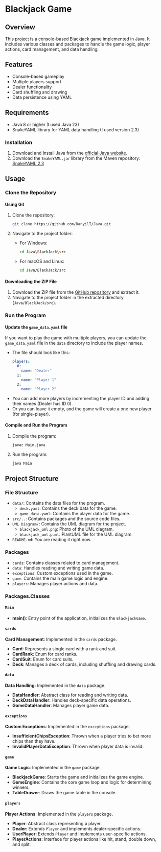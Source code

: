 # Blackjack Game

## Overview
This project is a console-based Blackjack game implemented in Java. It includes various classes and packages to handle the game logic, player actions, card management, and data handling.

## Features
- Console-based gameplay
- Multiple players support
- Dealer functionality
- Card shuffling and drawing
- Data persistence using YAML

## Requirements
- Java 8 or higher (I used Java 23)
- SnakeYAML library for YAML data handling (I used version 2.3)

### Installation

1. Download and Install Java from the [official Java website](https://www.oracle.com/java/technologies/javase-downloads.html).
2. Download the `SnakeYAML.jar` library from the Maven repository: [SnakeYAML 2.3](https://repo1.maven.org/maven2/org/yaml/snakeyaml/2.3/snakeyaml-2.3.jar)

## Usage

### Clone the Repository

#### Using Git

1. Clone the repository:
    ```sh
    git clone https://github.com/DanyilT/Java.git
    ```

2. Navigate to the project folder:
    - For Windows:
         ```sh
         cd Java\BlackJack\src
         ```
    - For macOS and Linux:
         ```sh
         cd Java/BlackJack/src
         ```

#### Downloading the ZIP File

1. Download the ZIP file from the [GitHub repository](https://github.com/DanyilT/Java.git) and extract it.
2. Navigate to the project folder in the extracted directory (`Java/BlackJack/src`).

### Run the Program

#### Update the `game_data.yaml` file

If you want to play the game with multiple players, you can update the `game_data.yaml` file in the `data` directory to include the player names.

- The file should look like this:
  ```yaml
  players:
    0:
      name: "Dealer"
    1:
      name: "Player 1"
    2:
      name: "Player 2"
  ```
- You can add more players by incrementing the player ID and adding their names (Dealer has ID 0).
- Or you can leave it empty, and the game will create a one new player (for single-player).

#### Compile and Run the Program

1. Compile the program:
    ```sh
    javac Main.java
    ```

2. Run the program:
    ```sh
    java Main
    ```

## Project Structure

### File Structure

- `data/`: Contains the data files for the program.
  - `deck.yaml`: Contains the deck data for the game.
  - `game_data.yaml`: Contains the player data for the game.
- `src/..`: Contains packages and the source code files.
- `UML Diagram/`: Contains the UML diagram for the project.
  - `blackjack_uml.png`: Photo of the UML diagram.
  - `blackjack_uml.puml`: PlantUML file for the UML diagram.
- `README.md`: You are reading it right now.

### Packages

- `cards`: Contains classes related to card management.
- `data`: Handles reading and writing game data.
- `exceptions`: Custom exceptions used in the game.
- `game`: Contains the main game logic and engine.
- `players`: Manages player actions and data.

### Packages.Classes

#### `Main`
- **main()**: Entry point of the application, initializes the `BlackjackGame`.

#### `cards`

**Card Management**: Implemented in the `cards` package.

- **Card**: Represents a single card with a rank and suit.
- **CardRank**: Enum for card ranks.
- **CardSuit**: Enum for card suits.
- **Deck**: Manages a deck of cards, including shuffling and drawing cards.

#### `data`

**Data Handling**: Implemented in the `data` package.

- **DataHandler**: Abstract class for reading and writing data.
- **DeckDataHandler**: Handles deck-specific data operations.
- **GameDataHandler**: Manages player game data.

#### `exceptions`

**Custom Exceptions**: Implemented in the `exceptions` package.

- **InsufficientChipsException**: Thrown when a player tries to bet more chips than they have.
- **InvalidPlayerDataException**: Thrown when player data is invalid.

#### `game`

**Game Logic**: Implemented in the `game` package.

- **BlackjackGame**: Starts the game and initializes the game engine.
- **GameEngine**: Contains the core game loop and logic for determining winners.
- **TableDrawer**: Draws the game table in the console.

#### `players`

**Player Actions**: Implemented in the `players` package.

- **Player**: Abstract class representing a player.
- **Dealer**: Extends `Player` and implements dealer-specific actions.
- **UserPlayer**: Extends `Player` and implements user-specific actions.
- **PlayerActions**: Interface for player actions like hit, stand, double down, and split.
